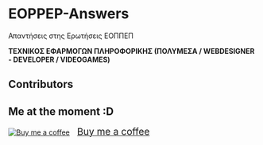 # EOPPEP-Answers
Απαντήσεις στης Ερωτήσεις ΕΟΠΠΕΠ

**ΤΕΧΝΙΚΟΣ ΕΦΑΡΜΟΓΩΝ ΠΛΗΡΟΦΟΡΙΚΗΣ (ΠΟΛΥΜΕΣΑ / WEBDESIGNER - DEVELOPER / VIDEOGAMES)**


## Contributors

Me at the moment :D
-----------------------

[![Buy me a coffee](https://cdn.buymeacoffee.com/buttons/bmc-new-btn-logo.svg)<span style="margin-left:15px;font-size:19px !important;">Buy me a coffee</span>](https://www.buymeacoffee.com/3rg1s)
